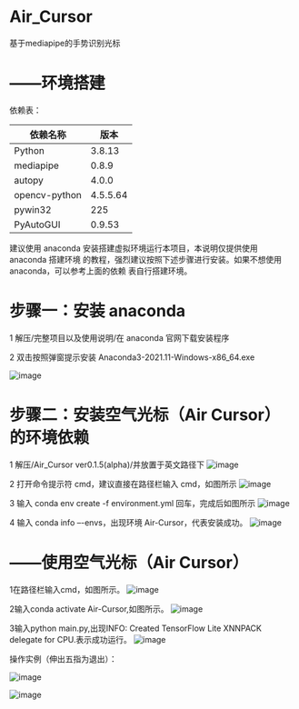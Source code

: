 # Air_Cursor
基于mediapipe的手势识别光标

# ——环境搭建 
依赖表：

依赖名称 | 版本
-|-
Python | 3.8.13
mediapipe | 0.8.9
autopy | 4.0.0
opencv-python | 4.5.5.64
pywin32 | 225
PyAutoGUI | 0.9.53

建议使用 anaconda 安装搭建虚拟环境运行本项目，本说明仅提供使用 anaconda 搭建环境
的教程，强烈建议按照下述步骤进行安装。如果不想使用 anaconda，可以参考上面的依赖
表自行搭建环境。

# 步骤一：安装 anaconda

1 解压/完整项目以及使用说明/在 anaconda 官网下载安装程序

2 双击按照弹窗提示安装 Anaconda3-2021.11-Windows-x86_64.exe

![image](https://user-images.githubusercontent.com/81380030/194018140-030940b0-cb8b-4aac-98de-a03b2211de64.png)


# 步骤二：安装空气光标（Air Cursor）的环境依赖

1 解压/Air_Cursor ver0.1.5(alpha)/并放置于英文路径下
![image](https://user-images.githubusercontent.com/81380030/194018233-c41bd39c-beb4-404e-b796-cf1aaf71983c.png)

2 打开命令提示符 cmd，建议直接在路径栏输入 cmd，如图所示
![image](https://user-images.githubusercontent.com/81380030/194018255-4fbecd38-c392-431c-877a-9da01edff961.png)

3 输入 conda env create -f environment.yml 回车，完成后如图所示
![image](https://user-images.githubusercontent.com/81380030/194018286-284c4127-215f-4eb7-8cea-5b115cd62454.png)

4 输入 conda info –-envs，出现环境 Air-Cursor，代表安装成功。
![image](https://user-images.githubusercontent.com/81380030/194018303-d17447a1-9afe-42ad-ab93-3740f99ae206.png)

# ——使用空气光标（Air Cursor）
1在路径栏输入cmd，如图所示。
![image](https://user-images.githubusercontent.com/81380030/194018782-9e5abfde-e4cf-421c-b6f2-03da7626df18.png)

2输入conda activate Air-Cursor,如图所示。
![image](https://user-images.githubusercontent.com/81380030/194018811-75a8ca78-741d-4cfa-98f3-ece10e7c27c5.png)

3输入python main.py,出现INFO: Created TensorFlow Lite XNNPACK delegate for CPU.表示成功运行。
![image](https://user-images.githubusercontent.com/81380030/194018842-2782e94f-a7c6-462e-8b44-ea8baa7c92b8.png)

操作实例（伸出五指为退出）：

![image](https://user-images.githubusercontent.com/81380030/194019108-6a163b05-8ad7-4310-b08b-f10d8c17e092.png)

![image](https://user-images.githubusercontent.com/81380030/194019168-d15370fa-e511-40a8-982f-458085af9ffa.png)


